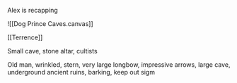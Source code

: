 Alex is recapping

![[Dog Prince Caves.canvas]]


[[Terrence]]

Small cave, stone altar, cultists

Old man, wrinkled, stern, very large longbow, impressive arrows, large cave, underground ancient ruins, barking, keep out sigm
